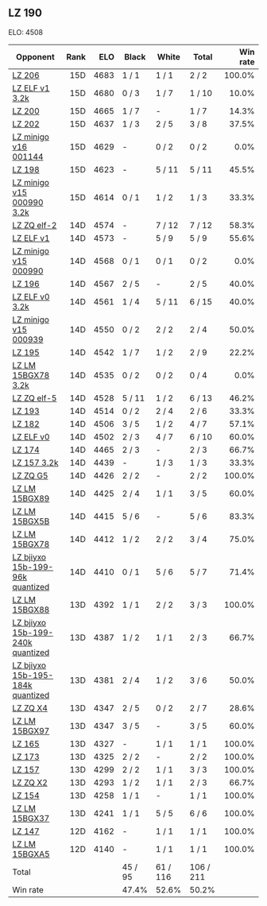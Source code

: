 ## LZ 190 ##

ELO: 4508

Opponent | Rank | ELO | Black | White | Total | Win rate
---------|-----:|----:|-------|-------|-------|-------:
[LZ 206](LZ%20206.md) | 15D | 4683 | 1 / 1 | 1 / 1 | 2 / 2 | 100.0%
[LZ ELF v1 3.2k](LZ%20ELF%20v1%203.2k.md) | 15D | 4680 | 0 / 3 | 1 / 7 | 1 / 10 | 10.0%
[LZ 200](LZ%20200.md) | 15D | 4665 | 1 / 7 | - | 1 / 7 | 14.3%
[LZ 202](LZ%20202.md) | 15D | 4637 | 1 / 3 | 2 / 5 | 3 / 8 | 37.5%
[LZ minigo v16 001144](LZ%20minigo%20v16%20001144.md) | 15D | 4629 | - | 0 / 2 | 0 / 2 | 0.0%
[LZ 198](LZ%20198.md) | 15D | 4623 | - | 5 / 11 | 5 / 11 | 45.5%
[LZ minigo v15 000990 3.2k](LZ%20minigo%20v15%20000990%203.2k.md) | 15D | 4614 | 0 / 1 | 1 / 2 | 1 / 3 | 33.3%
[LZ ZQ elf-2](LZ%20ZQ%20elf-2.md) | 14D | 4574 | - | 7 / 12 | 7 / 12 | 58.3%
[LZ ELF v1](LZ%20ELF%20v1.md) | 14D | 4573 | - | 5 / 9 | 5 / 9 | 55.6%
[LZ minigo v15 000990](LZ%20minigo%20v15%20000990.md) | 14D | 4568 | 0 / 1 | 0 / 1 | 0 / 2 | 0.0%
[LZ 196](LZ%20196.md) | 14D | 4567 | 2 / 5 | - | 2 / 5 | 40.0%
[LZ ELF v0 3.2k](LZ%20ELF%20v0%203.2k.md) | 14D | 4561 | 1 / 4 | 5 / 11 | 6 / 15 | 40.0%
[LZ minigo v15 000939](LZ%20minigo%20v15%20000939.md) | 14D | 4550 | 0 / 2 | 2 / 2 | 2 / 4 | 50.0%
[LZ 195](LZ%20195.md) | 14D | 4542 | 1 / 7 | 1 / 2 | 2 / 9 | 22.2%
[LZ LM 15BGX78 3.2k](LZ%20LM%2015BGX78%203.2k.md) | 14D | 4535 | 0 / 2 | 0 / 2 | 0 / 4 | 0.0%
[LZ ZQ elf-5](LZ%20ZQ%20elf-5.md) | 14D | 4528 | 5 / 11 | 1 / 2 | 6 / 13 | 46.2%
[LZ 193](LZ%20193.md) | 14D | 4514 | 0 / 2 | 2 / 4 | 2 / 6 | 33.3%
[LZ 182](LZ%20182.md) | 14D | 4506 | 3 / 5 | 1 / 2 | 4 / 7 | 57.1%
[LZ ELF v0](LZ%20ELF%20v0.md) | 14D | 4502 | 2 / 3 | 4 / 7 | 6 / 10 | 60.0%
[LZ 174](LZ%20174.md) | 14D | 4465 | 2 / 3 | - | 2 / 3 | 66.7%
[LZ 157 3.2k](LZ%20157%203.2k.md) | 14D | 4439 | - | 1 / 3 | 1 / 3 | 33.3%
[LZ ZQ G5](LZ%20ZQ%20G5.md) | 14D | 4426 | 2 / 2 | - | 2 / 2 | 100.0%
[LZ LM 15BGX89](LZ%20LM%2015BGX89.md) | 14D | 4425 | 2 / 4 | 1 / 1 | 3 / 5 | 60.0%
[LZ LM 15BGX5B](LZ%20LM%2015BGX5B.md) | 14D | 4415 | 5 / 6 | - | 5 / 6 | 83.3%
[LZ LM 15BGX78](LZ%20LM%2015BGX78.md) | 14D | 4412 | 1 / 2 | 2 / 2 | 3 / 4 | 75.0%
[LZ bjiyxo 15b-199-96k quantized](LZ%20bjiyxo%2015b-199-96k%20quantized.md) | 14D | 4410 | 0 / 1 | 5 / 6 | 5 / 7 | 71.4%
[LZ LM 15BGX88](LZ%20LM%2015BGX88.md) | 13D | 4392 | 1 / 1 | 2 / 2 | 3 / 3 | 100.0%
[LZ bjiyxo 15b-199-240k quantized](LZ%20bjiyxo%2015b-199-240k%20quantized.md) | 13D | 4387 | 1 / 2 | 1 / 1 | 2 / 3 | 66.7%
[LZ bjiyxo 15b-195-184k quantized](LZ%20bjiyxo%2015b-195-184k%20quantized.md) | 13D | 4381 | 2 / 4 | 1 / 2 | 3 / 6 | 50.0%
[LZ ZQ X4](LZ%20ZQ%20X4.md) | 13D | 4347 | 2 / 5 | 0 / 2 | 2 / 7 | 28.6%
[LZ LM 15BGX97](LZ%20LM%2015BGX97.md) | 13D | 4347 | 3 / 5 | - | 3 / 5 | 60.0%
[LZ 165](LZ%20165.md) | 13D | 4327 | - | 1 / 1 | 1 / 1 | 100.0%
[LZ 173](LZ%20173.md) | 13D | 4325 | 2 / 2 | - | 2 / 2 | 100.0%
[LZ 157](LZ%20157.md) | 13D | 4299 | 2 / 2 | 1 / 1 | 3 / 3 | 100.0%
[LZ ZQ X2](LZ%20ZQ%20X2.md) | 13D | 4293 | 1 / 2 | 1 / 1 | 2 / 3 | 66.7%
[LZ 154](LZ%20154.md) | 13D | 4258 | 1 / 1 | - | 1 / 1 | 100.0%
[LZ LM 15BGX37](LZ%20LM%2015BGX37.md) | 13D | 4241 | 1 / 1 | 5 / 5 | 6 / 6 | 100.0%
[LZ 147](LZ%20147.md) | 12D | 4162 | - | 1 / 1 | 1 / 1 | 100.0%
[LZ LM 15BGXA5](LZ%20LM%2015BGXA5.md) | 12D | 4140 | - | 1 / 1 | 1 / 1 | 100.0%
Total | | | 45 / 95 | 61 / 116 | 106 / 211 | 
Win rate| | | 47.4% | 52.6% | 50.2% | 
